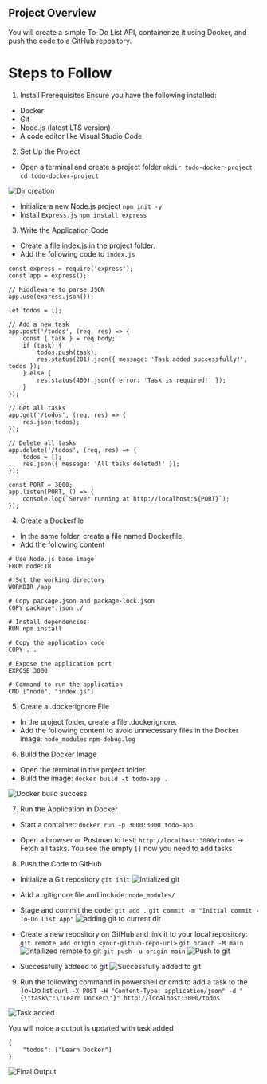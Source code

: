 ## Project Overview
You will create a simple To-Do List API, containerize it using Docker, and push the code to a GitHub repository.


# Steps to Follow
1. Install Prerequisites
Ensure you have the following installed:

- Docker
- Git
- Node.js (latest LTS version)
- A code editor like Visual Studio Code

2. Set Up the Project
- Open a terminal and create a project folder
```mkdir todo-docker-project```
```cd todo-docker-project```

![Dir creation](https://github.com/Pranith1Kumar/Devops_self/blob/852597cfcee0939961aea2aea01a9be40ecdfe0d/Beginner/todo-app/directory%20flow.png)

- Initialize a new Node.js project
`npm init -y`
- Install `Express.js`
```npm install express```

3. Write the Application Code
- Create a file index.js in the project folder.
- Add the following code to `index.js`

```
const express = require('express');
const app = express();

// Middleware to parse JSON
app.use(express.json());

let todos = [];

// Add a new task
app.post('/todos', (req, res) => {
    const { task } = req.body;
    if (task) {
        todos.push(task);
        res.status(201).json({ message: 'Task added successfully!', todos });
    } else {
        res.status(400).json({ error: 'Task is required!' });
    }
});

// Get all tasks
app.get('/todos', (req, res) => {
    res.json(todos);
});

// Delete all tasks
app.delete('/todos', (req, res) => {
    todos = [];
    res.json({ message: 'All tasks deleted!' });
});

const PORT = 3000;
app.listen(PORT, () => {
    console.log(`Server running at http://localhost:${PORT}`);
});
```
4. Create a Dockerfile
- In the same folder, create a file named Dockerfile.
- Add the following content

```
# Use Node.js base image
FROM node:18

# Set the working directory
WORKDIR /app

# Copy package.json and package-lock.json
COPY package*.json ./

# Install dependencies
RUN npm install

# Copy the application code
COPY . .

# Expose the application port
EXPOSE 3000

# Command to run the application
CMD ["node", "index.js"]
```

5. Create a .dockerignore File
- In the project folder, create a file .dockerignore.
- Add the following content to avoid unnecessary files in the Docker image:
```node_modules```
```npm-debug.log```

6. Build the Docker Image
- Open the terminal in the project folder.
- Build the image:
```docker build -t todo-app .```

![Docker build success](https://github.com/Pranith1Kumar/Devops_self/blob/852597cfcee0939961aea2aea01a9be40ecdfe0d/Beginner/todo-app/Docker%20build.png)

7. Run the Application in Docker
- Start a container:
```docker run -p 3000:3000 todo-app```


- Open a browser or Postman to test:
```http://localhost:3000/todos``` → Fetch all tasks.
You see the empty `[]` now you need to add tasks

8. Push the Code to GitHub
- Initialize a Git repository
```git init```
![Intialized git](https://github.com/Pranith1Kumar/Devops_self/blob/852597cfcee0939961aea2aea01a9be40ecdfe0d/Beginner/todo-app/git-init.png)
- Add a .gitignore file and include:
```node_modules/```
- Stage and commit the code:
```git add .```
```git commit -m "Initial commit - To-Do List App"```
![adding git to current dir](https://github.com/Pranith1Kumar/Devops_self/blob/852597cfcee0939961aea2aea01a9be40ecdfe0d/Beginner/todo-app/git-add.png)
- Create a new repository on GitHub and link it to your local repository:
```git remote add origin <your-github-repo-url>```
```git branch -M main```
![Intailized remote to git](https://github.com/Pranith1Kumar/Devops_self/blob/852597cfcee0939961aea2aea01a9be40ecdfe0d/Beginner/todo-app/remote.png)
```git push -u origin main```
![Push to git](https://github.com/Pranith1Kumar/Devops_self/blob/852597cfcee0939961aea2aea01a9be40ecdfe0d/Beginner/todo-app/git-push.png)

- Successfully addeed to git
![Successfully added to git](https://github.com/Pranith1Kumar/Devops_self/blob/852597cfcee0939961aea2aea01a9be40ecdfe0d/Beginner/todo-app/succ%20to%20github.png)

9. Run the following command in powershell or cmd to add a task to the To-Do list
`curl -X POST -H "Content-Type: application/json" -d "{\"task\":\"Learn Docker\"}" http://localhost:3000/todos`

![Task added](https://github.com/Pranith1Kumar/Devops_self/blob/852597cfcee0939961aea2aea01a9be40ecdfe0d/Beginner/todo-app/task%20added%20succ.png)

You will noice a output is updated with task added
```
{
    "todos": ["Learn Docker"]
}
```
![Final Output](https://github.com/Pranith1Kumar/Devops_self/blob/852597cfcee0939961aea2aea01a9be40ecdfe0d/Beginner/todo-app/final%20output.png)
